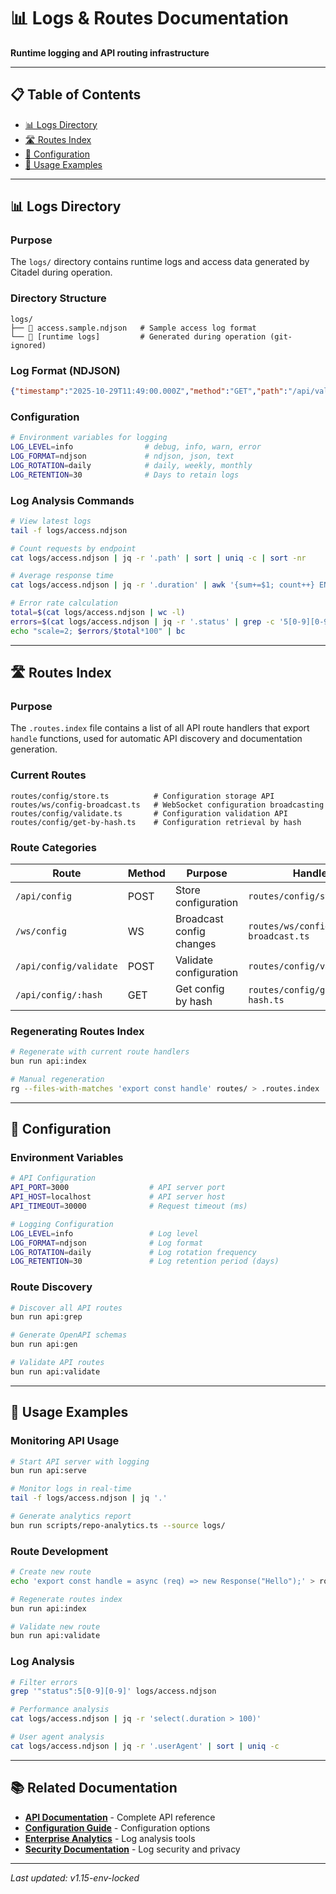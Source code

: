 # 📊 Logs & Routes Documentation

**Runtime logging and API routing infrastructure**

---

## 📋 **Table of Contents**

- [📊 Logs Directory](#-logs-directory)
- [🛣️ Routes Index](#️-routes-index)
- [🔧 Configuration](#-configuration)
- [📝 Usage Examples](#-usage-examples)

---

## 📊 **Logs Directory**

### **Purpose**
The `logs/` directory contains runtime logs and access data generated by Citadel during operation.

### **Directory Structure**
```
logs/
├── 📄 access.sample.ndjson   # Sample access log format
└── 📁 [runtime logs]         # Generated during operation (git-ignored)
```

### **Log Format (NDJSON)**
```json
{"timestamp":"2025-10-29T11:49:00.000Z","method":"GET","path":"/api/validate","status":200,"duration":12,"userAgent":"Citadel/1.15"}
```

### **Configuration**
```bash
# Environment variables for logging
LOG_LEVEL=info                # debug, info, warn, error
LOG_FORMAT=ndjson             # ndjson, json, text
LOG_ROTATION=daily            # daily, weekly, monthly
LOG_RETENTION=30              # Days to retain logs
```

### **Log Analysis Commands**
```bash
# View latest logs
tail -f logs/access.ndjson

# Count requests by endpoint
cat logs/access.ndjson | jq -r '.path' | sort | uniq -c | sort -nr

# Average response time
cat logs/access.ndjson | jq -r '.duration' | awk '{sum+=$1; count++} END {print sum/count}'

# Error rate calculation
total=$(cat logs/access.ndjson | wc -l)
errors=$(cat logs/access.ndjson | jq -r '.status' | grep -c '5[0-9][0-9]')
echo "scale=2; $errors/$total*100" | bc
```

---

## 🛣️ Routes Index

### **Purpose**
The `.routes.index` file contains a list of all API route handlers that export `handle` functions, used for automatic API discovery and documentation generation.

### **Current Routes**
```
routes/config/store.ts          # Configuration storage API
routes/ws/config-broadcast.ts   # WebSocket configuration broadcasting
routes/config/validate.ts       # Configuration validation API
routes/config/get-by-hash.ts    # Configuration retrieval by hash
```

### **Route Categories**

| Route | Method | Purpose | Handler |
|-------|--------|---------|---------|
| `/api/config` | POST | Store configuration | `routes/config/store.ts` |
| `/ws/config` | WS | Broadcast config changes | `routes/ws/config-broadcast.ts` |
| `/api/config/validate` | POST | Validate configuration | `routes/config/validate.ts` |
| `/api/config/:hash` | GET | Get config by hash | `routes/config/get-by-hash.ts` |

### **Regenerating Routes Index**
```bash
# Regenerate with current route handlers
bun run api:index

# Manual regeneration
rg --files-with-matches 'export const handle' routes/ > .routes.index
```

---

## 🔧 **Configuration**

### **Environment Variables**
```bash
# API Configuration
API_PORT=3000                  # API server port
API_HOST=localhost             # API server host
API_TIMEOUT=30000              # Request timeout (ms)

# Logging Configuration
LOG_LEVEL=info                 # Log level
LOG_FORMAT=ndjson              # Log format
LOG_ROTATION=daily             # Log rotation frequency
LOG_RETENTION=30               # Log retention period (days)
```

### **Route Discovery**
```bash
# Discover all API routes
bun run api:grep

# Generate OpenAPI schemas
bun run api:gen

# Validate API routes
bun run api:validate
```

---

## 📝 **Usage Examples**

### **Monitoring API Usage**
```bash
# Start API server with logging
bun run api:serve

# Monitor logs in real-time
tail -f logs/access.ndjson | jq '.'

# Generate analytics report
bun run scripts/repo-analytics.ts --source logs/
```

### **Route Development**
```bash
# Create new route
echo 'export const handle = async (req) => new Response("Hello");' > routes/new-endpoint.ts

# Regenerate routes index
bun run api:index

# Validate new route
bun run api:validate
```

### **Log Analysis**
```bash
# Filter errors
grep '"status":5[0-9][0-9]' logs/access.ndjson

# Performance analysis
cat logs/access.ndjson | jq -r 'select(.duration > 100)'

# User agent analysis
cat logs/access.ndjson | jq -r '.userAgent' | sort | uniq -c
```

---

## 📚 **Related Documentation**

- **[API Documentation](../08-api-reference/)** - Complete API reference
- **[Configuration Guide](../09-configuration/)** - Configuration options
- **[Enterprise Analytics](../scripts/enterprise-analytics.ts)** - Log analysis tools
- **[Security Documentation](../03-quantum-security/)** - Log security and privacy

---

*Last updated: v1.15-env-locked*
